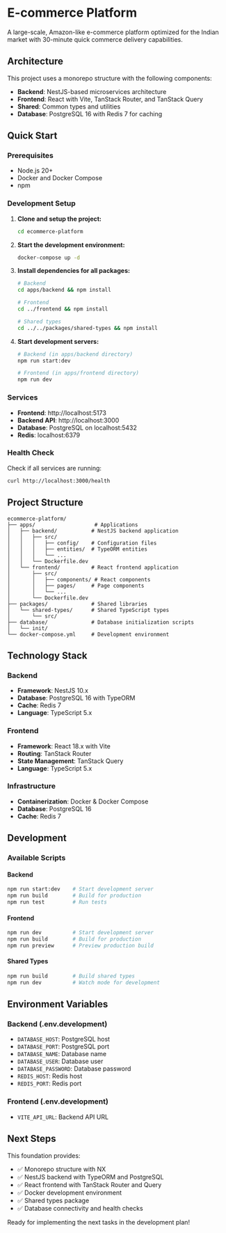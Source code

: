 # E-commerce Platform

A large-scale, Amazon-like e-commerce platform optimized for the Indian market with 30-minute quick commerce delivery capabilities.

## Architecture

This project uses a monorepo structure with the following components:

- **Backend**: NestJS-based microservices architecture
- **Frontend**: React with Vite, TanStack Router, and TanStack Query
- **Shared**: Common types and utilities
- **Database**: PostgreSQL 16 with Redis 7 for caching

## Quick Start

### Prerequisites

- Node.js 20+
- Docker and Docker Compose
- npm

### Development Setup

1. **Clone and setup the project:**

   ```bash
   cd ecommerce-platform
   ```

2. **Start the development environment:**

   ```bash
   docker-compose up -d
   ```

3. **Install dependencies for all packages:**

   ```bash
   # Backend
   cd apps/backend && npm install

   # Frontend
   cd ../frontend && npm install

   # Shared types
   cd ../../packages/shared-types && npm install
   ```

4. **Start development servers:**

   ```bash
   # Backend (in apps/backend directory)
   npm run start:dev

   # Frontend (in apps/frontend directory)
   npm run dev
   ```

### Services

- **Frontend**: http://localhost:5173
- **Backend API**: http://localhost:3000
- **Database**: PostgreSQL on localhost:5432
- **Redis**: localhost:6379

### Health Check

Check if all services are running:

```bash
curl http://localhost:3000/health
```

## Project Structure

```
ecommerce-platform/
├── apps/                   # Applications
│   ├── backend/           # NestJS backend application
│   │   ├── src/
│   │   │   ├── config/    # Configuration files
│   │   │   ├── entities/  # TypeORM entities
│   │   │   └── ...
│   │   └── Dockerfile.dev
│   └── frontend/          # React frontend application
│       ├── src/
│       │   ├── components/ # React components
│       │   ├── pages/     # Page components
│       │   └── ...
│       └── Dockerfile.dev
├── packages/              # Shared libraries
│   └── shared-types/      # Shared TypeScript types
│       └── src/
├── database/              # Database initialization scripts
│   └── init/
└── docker-compose.yml     # Development environment
```

## Technology Stack

### Backend

- **Framework**: NestJS 10.x
- **Database**: PostgreSQL 16 with TypeORM
- **Cache**: Redis 7
- **Language**: TypeScript 5.x

### Frontend

- **Framework**: React 18.x with Vite
- **Routing**: TanStack Router
- **State Management**: TanStack Query
- **Language**: TypeScript 5.x

### Infrastructure

- **Containerization**: Docker & Docker Compose
- **Database**: PostgreSQL 16
- **Cache**: Redis 7

## Development

### Available Scripts

#### Backend

```bash
npm run start:dev    # Start development server
npm run build        # Build for production
npm run test         # Run tests
```

#### Frontend

```bash
npm run dev          # Start development server
npm run build        # Build for production
npm run preview      # Preview production build
```

#### Shared Types

```bash
npm run build        # Build shared types
npm run dev          # Watch mode for development
```

## Environment Variables

### Backend (.env.development)

- `DATABASE_HOST`: PostgreSQL host
- `DATABASE_PORT`: PostgreSQL port
- `DATABASE_NAME`: Database name
- `DATABASE_USER`: Database user
- `DATABASE_PASSWORD`: Database password
- `REDIS_HOST`: Redis host
- `REDIS_PORT`: Redis port

### Frontend (.env.development)

- `VITE_API_URL`: Backend API URL

## Next Steps

This foundation provides:

- ✅ Monorepo structure with NX
- ✅ NestJS backend with TypeORM and PostgreSQL
- ✅ React frontend with TanStack Router and Query
- ✅ Docker development environment
- ✅ Shared types package
- ✅ Database connectivity and health checks

Ready for implementing the next tasks in the development plan!
